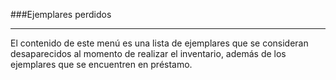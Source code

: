 ###Ejemplares perdidos
<hr>
El contenido de este menú es una lista de ejemplares que se consideran desaparecidos al momento de realizar el inventario, además de los ejemplares que se encuentren en préstamo.